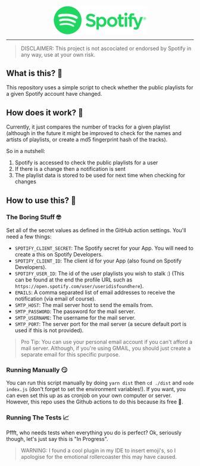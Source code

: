 <img style="display: block; margin: auto" height="auto" width="50%" src="./images/Spotify_Logo_RGB_Green.png">
<hr>

> DISCLAIMER: This project is not ascociated or endorsed by Spotify in any way, use at your own risk.

## What is this? 🎵
This repository uses a simple script to check whether the public playlists for a given Spotify account have changed.

## How does it work? 🤔
Currently, it just compares the number of tracks for a given playlist (although in the future it might be improved to check for the names and artists of playlists, or create a md5 fingerprint hash of the tracks).

So in a nutshell:
1. Spotify is accessed to check the public playlists for a user
2. If there is a change then a notification is sent
3. The playlist data is stored to be used for next time when checking for changes

## How to use this? 🎉

### The Boring Stuff 🤓
Set all of the secret values as defined in the GitHub action settings. You'll need a few things:

- `SPOTIFY_CLIENT_SECRET`: The Spotify secret for your App. You will need to create a this on Spotify Developers.
- `SPOTIFY_CLIENT_ID`: The client id for your App (also found on Spotify Developers).
- `SPOTIFY_USER_ID`: The id of the user playlists you wish to stalk :) (This can be found at the end the profile URL such as `https://open.spotify.com/user/useridisfoundhere`).
- `EMAILS`: A comma separated list of email addresses to receive the notification (via email of course).
- `SMTP_HOST`: The mail server host to send the emails from.
- `SMTP_PASSWORD`: The password for the mail server.
- `SMTP_USERNAME`: The username for the mail server.
- `SMTP_PORT`: The server port for the mail server (a secure default port is used if this is not provided).

> Pro Tip: You can use your personal email account if you can't afford a mail server. Although, if you're using GMAIL, you should just create a separate email for this specific purpose.

### Running Manually 😏
You can run this script manually by doing `yarn dist` then `cd ./dist` and `node index.js` (don't forget to set the environment variables!). If you want, you can even set this up as as cronjob on your own computer or server. However, this repo uses the Github actions to do this because its free 🤑.

### Running The Tests 📈
Pffft, who needs tests when everything you do is perfect? Ok, seriously though, let's just say this is "In Progress".

> WARNING: I found a cool plugin in my IDE to insert emoji's, so I apologise for the emotional rollercoaster this may have caused.

